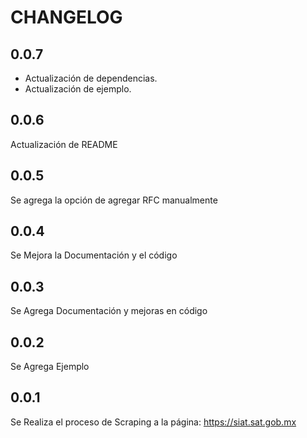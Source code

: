 # CHANGELOG

## 0.0.7

* Actualización de dependencias.
* Actualización de ejemplo.

## 0.0.6

Actualización de README

## 0.0.5

Se agrega la opción de agregar RFC manualmente

## 0.0.4

Se Mejora la Documentación y el código

## 0.0.3

Se Agrega Documentación y mejoras en código

## 0.0.2

Se Agrega Ejemplo

## 0.0.1

Se Realiza el proceso de Scraping a la página: <https://siat.sat.gob.mx>
